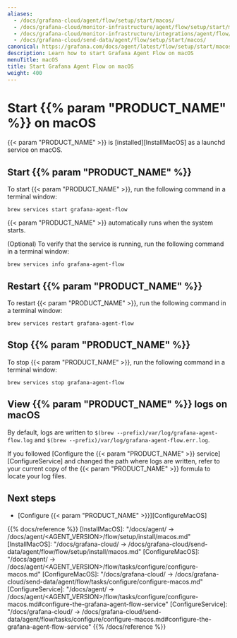 ```yaml
---
aliases:
  - /docs/grafana-cloud/agent/flow/setup/start/macos/
  - /docs/grafana-cloud/monitor-infrastructure/agent/flow/setup/start/macos/
  - /docs/grafana-cloud/monitor-infrastructure/integrations/agent/flow/setup/start/macos/
  - /docs/grafana-cloud/send-data/agent/flow/setup/start/macos/
canonical: https://grafana.com/docs/agent/latest/flow/setup/start/macos/
description: Learn how to start Grafana Agent Flow on macOS
menuTitle: macOS
title: Start Grafana Agent Flow on macOS
weight: 400
---
```


# Start {{% param "PRODUCT_NAME" %}} on macOS

{{< param "PRODUCT_NAME" >}} is [installed][InstallMacOS] as a launchd service on macOS.

## Start {{% param "PRODUCT_NAME" %}}

To start {{< param "PRODUCT_NAME" >}}, run the following command in a terminal window:

```shell
brew services start grafana-agent-flow
```

{{< param "PRODUCT_NAME" >}} automatically runs when the system starts.

(Optional) To verify that the service is running, run the following command in a terminal window:

```shell
brew services info grafana-agent-flow
```

## Restart {{% param "PRODUCT_NAME" %}}

To restart {{< param "PRODUCT_NAME" >}}, run the following command in a terminal window:

```shell
brew services restart grafana-agent-flow
```

## Stop {{% param "PRODUCT_NAME" %}}

To stop {{< param "PRODUCT_NAME" >}}, run the following command in a terminal window:

```shell
brew services stop grafana-agent-flow
```

## View {{% param "PRODUCT_NAME" %}} logs on macOS

By default, logs are written to `$(brew --prefix)/var/log/grafana-agent-flow.log` and
`$(brew --prefix)/var/log/grafana-agent-flow.err.log`.

If you followed [Configure the {{< param "PRODUCT_NAME" >}} service][ConfigureService] and changed the path where logs are written,
refer to your current copy of the {{< param "PRODUCT_NAME" >}} formula to locate your log files.

## Next steps

- [Configure {{< param "PRODUCT_NAME" >}}][ConfigureMacOS]

{{% docs/reference %}}
[InstallMacOS]: "/docs/agent/ -> /docs/agent/<AGENT_VERSION>/flow/setup/install/macos.md"
[InstallMacOS]: "/docs/grafana-cloud/ -> /docs/grafana-cloud/send-data/agent/flow/flow/setup/install/macos.md"
[ConfigureMacOS]: "/docs/agent/ -> /docs/agent/<AGENT_VERSION>/flow/tasks/configure/configure-macos.md"
[ConfigureMacOS]: "/docs/grafana-cloud/ -> /docs/grafana-cloud/send-data/agent/flow/tasks/configure/configure-macos.md"
[ConfigureService]: "/docs/agent/ -> /docs/agent/<AGENT_VERSION>/flow/tasks/configure/configure-macos.md#configure-the-grafana-agent-flow-service"
[ConfigureService]: "/docs/grafana-cloud/ -> /docs/grafana-cloud/send-data/agent/flow/tasks/configure/configure-macos.md#configure-the-grafana-agent-flow-service"
{{% /docs/reference %}}
